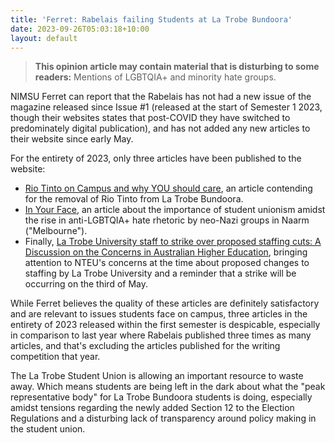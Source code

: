 ```yaml
---
title: 'Ferret: Rabelais failing Students at La Trobe Bundoora'
date: 2023-09-26T05:03:18+10:00
layout: default
---
```

> **This opinion article may contain material that is disturbing to some readers:** Mentions of LGBTQIA+ and minority hate groups. 

NIMSU Ferret can report that the Rabelais has not had a new issue of the magazine released since Issue #1 (released at the start of Semester 1 2023, though their websites states that post-COVID they have switched to predominately digital publication), and has not added any new articles to their website since early May. 

For the entirety of 2023, only three articles have been published to the website: 

- [Rio Tinto on Campus and why YOU should care](https://www.rabelais.com.au/la-trobe/57915sts2got3cr56hntu6f8sthb5v), an article contending for the removal of Rio Tinto from La Trobe Bundoora. 
- [In Your Face](https://www.rabelais.com.au/la-trobe/in-your-face), an article about the importance of student unionism amidst the rise in anti-LGBTQIA+ hate rhetoric by neo-Nazi groups in Naarm ("Melbourne"). 
- Finally, [La Trobe University staff to strike over proposed staffing cuts: A Discussion on the Concerns in Australian Higher Education](https://www.rabelais.com.au/la-trobe/0u0ces5v9y5ib0t0za6tdyvwqjuuei), bringing attention to NTEU's concerns at the time about proposed changes to staffing by La Trobe University and a reminder that a strike will be occurring on the third of May. 

While Ferret believes the quality of these articles are definitely satisfactory and are relevant to issues students face on campus, three articles in the entirety of 2023 released within the first semester is despicable, especially in comparison to last year where Rabelais published three times as many articles, and that's excluding the articles published for the writing competition that year. 

The La Trobe Student Union is allowing an important resource to waste away. Which means students are being left in the dark about what the "peak representative body" for La Trobe Bundoora students is doing, especially amidst tensions regarding the newly added Section 12 to the Election Regulations and a disturbing lack of transparency around policy making in the student union. 

